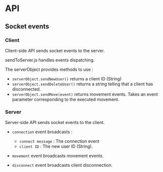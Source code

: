 # API

## Socket events

### Client

Client-side API sends socket events to the server.

sendToServer.js handles events dispatching.

The serverObject provides methods to use :

- `serverObject.sendNewUser()` returns a client ID (String)
- `serverObject.sendDeleteUser()` returns a string telling that a client has disconnected.
- `serverObject.sendMove(event)` returns movement events. Takes an event parameter corresponding to the executed movement.

### Server

Server-side API sends socket events to the client.

- `connection` event broadcasts :
	- `connect message` : The connection event
	- `client ID` : The new user ID (String).

- `movement` event broadcasts movement events.
- `disconnect` event broadcasts client disconnection.